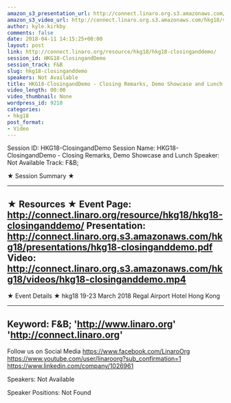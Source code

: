 ```yaml
---
amazon_s3_presentation_url: http://connect.linaro.org.s3.amazonaws.com/hkg18/presentations/hkg18-closinganddemo.pdf
amazon_s3_video_url: http://connect.linaro.org.s3.amazonaws.com/hkg18/videos/hkg18-closinganddemo.mp4
author: kyle.kirkby
comments: false
date: 2018-04-11 14:15:25+00:00
layout: post
link: http://connect.linaro.org/resource/hkg18/hkg18-closinganddemo/
session_id: HKG18-ClosingandDemo
session_track: F&B
slug: hkg18-closinganddemo
speakers: Not Available
title: HKG18-ClosingandDemo - Closing Remarks, Demo Showcase and Lunch
video_length: 00:00
video_thumbnail: None
wordpress_id: 9210
categories:
- hkg18
post_format:
- Video
---
```


Session ID: HKG18-ClosingandDemo
Session Name: HKG18-ClosingandDemo - Closing Remarks, Demo Showcase and Lunch
Speaker: Not Available
Track: F&B;


★ Session Summary ★

---------------------------------------------------
★ Resources ★
Event Page: http://connect.linaro.org/resource/hkg18/hkg18-closinganddemo/
Presentation: http://connect.linaro.org.s3.amazonaws.com/hkg18/presentations/hkg18-closinganddemo.pdf
Video: http://connect.linaro.org.s3.amazonaws.com/hkg18/videos/hkg18-closinganddemo.mp4
 ---------------------------------------------------
★ Event Details ★
hkg18
19-23 March 2018 
Regal Airport Hotel Hong Kong

---------------------------------------------------
Keyword: F&B;
'http://www.linaro.org'
'http://connect.linaro.org'
---------------------------------------------------
Follow us on Social Media
https://www.facebook.com/LinaroOrg
https://www.youtube.com/user/linaroorg?sub_confirmation=1
https://www.linkedin.com/company/1026961

Speakers: Not Available

Speaker Positions: Not Found


